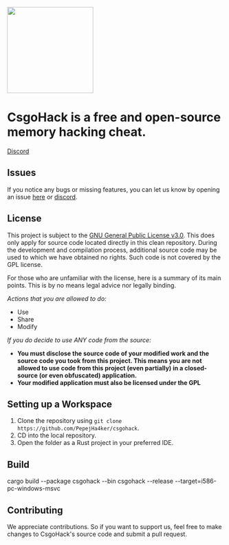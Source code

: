 <p>
    <img width="200" src="https://raw.githubusercontent.com/PepejHa4ker/csgohack/master/app.ico">
</p>

# CsgoHack is a free and open-source memory hacking cheat.

[Discord](https://disk.yandex.ru/d/gLTyMHZXFtGSOQ)

## Issues
If you notice any bugs or missing features, you can let us know by opening an issue [here](https://github.com/PepejHa4kker/csgohack/issues) or [discord](https://discord.gg/NQxs6hpKC7).

## License
This project is subject to the [GNU General Public License v3.0](https://www.gnu.org/licenses/gpl-3.0.en.html). This does only apply for source code located directly in this clean repository. During the development and compilation process, additional source code may be used to which we have obtained no rights. Such code is not covered by the GPL license.

For those who are unfamiliar with the license, here is a summary of its main points. This is by no means legal advice nor legally binding.

*Actions that you are allowed to do:*

- Use
- Share
- Modify

*If you do decide to use ANY code from the source:*

- **You must disclose the source code of your modified work and the source code you took from this project. This means you are not allowed to use code from this project (even partially) in a closed-source (or even obfuscated) application.**
- **Your modified application must also be licensed under the GPL**

## Setting up a Workspace
1. Clone the repository using `git clone https://github.com/PepejHa4ker/csgohack`.
2. CD into the local repository.
4. Open the folder as a Rust project in your preferred IDE.

## Build
cargo build --package csgohack --bin csgohack --release --target=i586-pc-windows-msvc


## Contributing
We appreciate contributions. So if you want to support us, feel free to make changes to CsgoHack's source code and submit a pull request.


